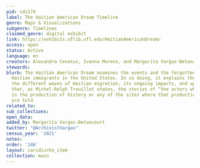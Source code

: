 ```yaml
---
pid: cds174
label: The Haitian American Dream Timeline
genre: Maps & Visualizations
subgenre: Timelines
claimed_genre: digital exhibit
link: https://exhibits.uflib.ufl.edu/HaitianAmericanDream/
access: open
status: Active
language: en
creators: Alexandra Cenatus, Ivanna Moreno, and Margarita Vargas-Betancourt
stewards:
blurb: The Haitian American Dream examines the events and the forgotten stories of
  Haitian immigrants in the United States. In so doing, it explains the reasons behind
  the different waves of Haitian migration, its ongoing impacts, and upheavals so
  that, as Michel-Rolph Trouillot states, the stories of “the actors who participate
  in the production of history or any of the sites where that production” transpired
  are told.
related_to:
sub_collections:
open_data:
added_by: Margarita Vargas-Betancourt
twitter: "@ArchivistVargas"
census_year: '2021'
notes:
order: '146'
layout: caridischo_item
collection: main
---
```


